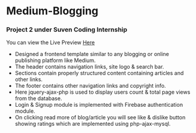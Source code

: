 # Medium-Blogging

### Project 2 under Suven Coding Internship

You can view the Live Preview <a href="">Here</a>

<ul><li>Designed a frontend template similar to any blogging or online publishing platform like Medium.</li>
<li>The header contains navigation links, site logo & search bar.</li>
<li>Sections contain properly structured content containing articles and other links.</li>
<li>The footer contains other navigation links and copyright info.</li>
<li>Here jquery-ajax-php is used to display users count & total page views from the database.</li>
<li>Login & Signup module is implemented with Firebase authentication module.</li>
<li>On clicking read more of blog/article you will see like & dislike button showing ratings which are implemented using php-ajax-mysql.</li>
